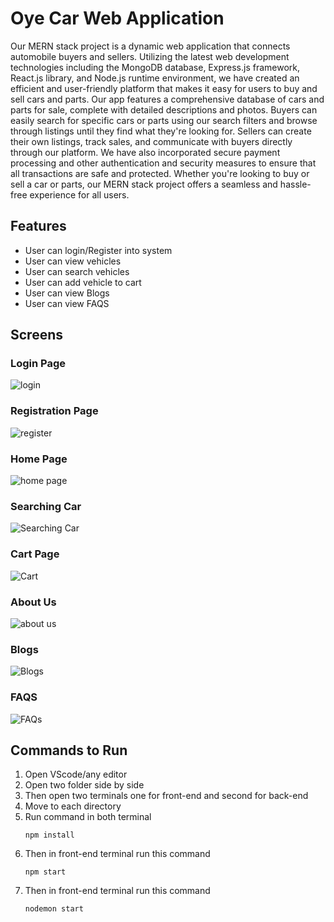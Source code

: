 # Oye Car Web Application
Our MERN stack project is a dynamic web application that connects automobile buyers and sellers. Utilizing the latest web development technologies including the MongoDB database, Express.js framework, React.js library, and Node.js runtime environment, we have created an efficient and user-friendly platform that makes it easy for users to buy and sell cars and parts. Our app features a comprehensive database of cars and parts for sale, complete with detailed descriptions and photos. Buyers can easily search for specific cars or parts using our search filters and browse through listings until they find what they're looking for. Sellers can create their own listings, track sales, and communicate with buyers directly through our platform. We have also incorporated secure payment processing and other authentication and security measures to ensure that all transactions are safe and protected. Whether you're looking to buy or sell a car or parts, our MERN stack project offers a seamless and hassle-free experience for all users.

## Features
- User can login/Register into system
- User can view vehicles
- User can search vehicles
- User can add vehicle to cart
- User can view Blogs 
- User can view FAQS

## Screens 

### Login Page
![login](https://user-images.githubusercontent.com/63167737/235339320-0f81b454-3ddf-45a1-a348-0d784b0ea152.png)
### Registration Page
![register](https://user-images.githubusercontent.com/63167737/235339326-c5c7e709-a51f-4d3b-b7f4-6beabbf30fcf.png)
### Home Page
![home page](https://user-images.githubusercontent.com/63167737/235339315-62dcdd24-f198-4c7d-9dbf-62b3c51244a9.png)
### Searching Car
![Searching Car](https://user-images.githubusercontent.com/63167737/235345989-27dceb51-0156-4cbb-af5a-7480c5e3a0bb.png)
### Cart Page
![Cart](https://user-images.githubusercontent.com/63167737/235345998-b8ffeec9-7fd5-49d2-93b7-56f1054174fc.png)
### About Us
![about us](https://user-images.githubusercontent.com/63167737/235346020-7b561de2-2916-43f8-9671-659de140ae7b.png)
### Blogs 
![Blogs](https://user-images.githubusercontent.com/63167737/235346025-d2a44af6-9733-49a9-96dc-0948d34130d5.png)
### FAQS
![FAQs](https://user-images.githubusercontent.com/63167737/235346028-c3ef185c-d5e4-42a5-8bd9-7d8740b35380.png)


## Commands to Run
1. Open VScode/any editor
2. Open two folder side by side
3. Then open two terminals one for front-end and second for back-end
4. Move to each directory
5. Run command in both terminal 
      ```
      npm install
      ```
6. Then in front-end terminal run this command 
      ```
      npm start
      ```
7. Then in front-end terminal run this command 
      ```
      nodemon start
      ```

